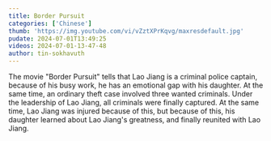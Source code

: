 ```yaml
---
title: Border Pursuit
categories: ['Chinese']
thumb: 'https://img.youtube.com/vi/vZztXPrKqvg/maxresdefault.jpg'
pudate: 2024-07-01T13:49:25
videos: 2024-07-01-13-47-48
author: tin-sokhavuth
---
```

The movie "Border Pursuit" tells that Lao Jiang is a criminal police captain, because of his busy work, he has an emotional gap with his daughter. At the same time, an ordinary theft case involved three wanted criminals. Under the leadership of Lao Jiang, all criminals were finally captured. At the same time, Lao Jiang was injured because of this, but because of this, his daughter learned about Lao Jiang's greatness, and finally reunited with Lao Jiang. 
